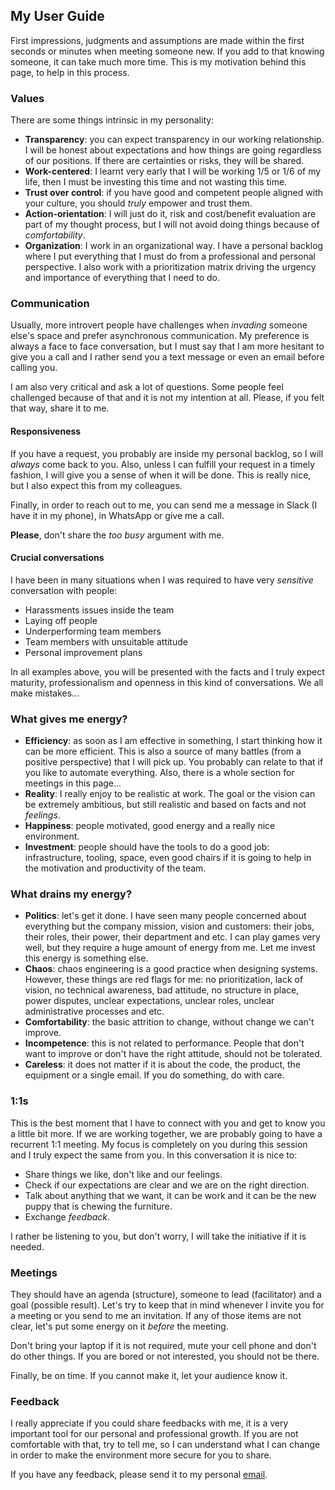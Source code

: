 ## My User Guide

First impressions, judgments and assumptions are made within the first seconds or minutes when meeting someone new. If you add to that knowing someone, it can take much more time. This is my motivation behind this page, to help in this process.

### Values

There are some things intrinsic in my personality:

- **Transparency**: you can expect transparency in our working relationship. I will be honest about expectations and how things are going regardless of our positions. If there are certainties or risks, they will be shared.
- **Work-centered**: I learnt very early that I will be working 1/5 or 1/6 of my life, then I must be investing this time and not wasting this time.
- **Trust over control**: if you have good and competent people aligned with your culture, you should _truly_ empower and trust them.
- **Action-orientation**: I will just do it, risk and cost/benefit evaluation are part of my thought process, but I will not avoid doing things because of _comfortability_.
- **Organization**: I work in an organizational way. I have a personal backlog where I put everything that I must do from a professional and personal perspective. I also work with a prioritization matrix driving the urgency and importance of everything that I need to do.

### Communication

Usually, more introvert people have challenges when _invading_ someone else's space and prefer asynchronous communication. My preference is always a face to face conversation, but I must say that I am more hesitant to give you a call and I rather send you a text message or even an email before calling you. 

I am also very critical and ask a lot of questions. Some people feel challenged because of that and it is not my intention at all. Please, if you felt that way, share it to me.

#### Responsiveness

If you have a request, you probably are inside my personal backlog, so I will _always_ come back to you. Also, unless I can fulfill your request in a timely fashion, I will give you a sense of when it will be done. This is really nice, but I also expect this from my colleagues. 

Finally, in order to reach out to me, you can send me a message in Slack (I have it in my phone), in WhatsApp or give me a call.

**Please**, don't share the _too busy_ argument with me.  

#### Crucial conversations

I have been in many situations when I was required to have very _sensitive_ conversation with people:

- Harassments issues inside the team
- Laying off people
- Underperforming team members
- Team members with unsuitable attitude
- Personal improvement plans

In all examples above, you will be presented with the facts and I truly expect maturity, professionalism and openness in this kind of conversations. We all make mistakes...
	
### What gives me energy?

- **Efficiency**: as soon as I am effective in something, I start thinking how it can be more efficient. This is also a source of many battles (from a positive perspective) that I will pick up. You probably can relate to that if you like to automate everything. Also, there is a whole section for meetings in this page...
- **Reality**: I really enjoy to be realistic at work. The goal or the vision can be extremely ambitious, but still realistic and based on facts and not _feelings_.
- **Happiness**: people motivated, good energy and a really nice environment.
- **Investment**: people should have the tools to do a good job: infrastructure, tooling, space, even good chairs if it is going to help in the motivation and productivity of the team. 

### What drains my energy?

- **Politics**: let's get it done. I have seen many people concerned about everything but the company mission, vision and customers: their jobs, their roles, their power, their department and etc. I can play games very well, but they require a huge amount of energy from me. Let me invest this energy is something else.
- **Chaos**: chaos engineering is a good practice when designing systems. However, these things are red flags for me: no prioritization, lack of vision, no technical awareness, bad attitude, no structure in place, power disputes, unclear expectations, unclear roles, unclear administrative processes and etc.
- **Comfortability**: the basic attrition to change, without change we can't improve. 
- **Incompetence**: this is not related to performance. People that don't want to improve or don't have the right attitude, should not be tolerated.
- **Careless**: it does not matter if it is about the code, the product, the equipment or a single email. If you do something, do with care.

### 1:1s

This is the best moment that I have to connect with you and get to know you a little bit more. If we are working together, we are probably going to have a recurrent 1:1 meeting. My focus is completely on you during this session and I truly expect the same from you. In this conversation it is nice to:

- Share things we like, don't like and our feelings.
- Check if our expectations are clear and we are on the right direction.
- Talk about anything that we want, it can be work and it can be the new puppy that is chewing the furniture.
- Exchange _feedback_.

I rather be listening to you, but don't worry, I will take the initiative if it is needed.

### Meetings

They should have an agenda (structure), someone to lead (facilitator) and a goal (possible result). Let's try to keep that in mind whenever I invite you for a meeting or you send to me an invitation. If any of those items are not clear, let's put some energy on it _before_ the meeting.

Don't bring your laptop if it is not required, mute your cell phone and don't do other things. If you are bored or not interested, you should not be there.

Finally, be on time. If you cannot make it, let your audience know it.

### Feedback

I really appreciate if you could share feedbacks with me, it is a very important tool for our personal and professional growth. If you are not comfortable with that, try to tell me, so I can understand what I can change in order to make the environment more secure for you to share.

If you have any feedback, please send it to my personal [email](mailto:gustavo.di.domenico@gmail.com).

<!---

#core-values
#commmunication
#what-gives-me-energy
#what-drains-my-energy
#response-time
#11s
#meetings
#feedback

Markdown is a lightweight and easy-to-use syntax for styling your writing. It includes conventions for

```markdown
Syntax highlighted code block

# Header 1
## Header 2
### Header 3

- Bulleted
- List

1. Numbered
2. List

**Bold** and _Italic_ and `Code` text

[Link](url) and ![Image](src)
```

For more details see [GitHub Flavored Markdown](https://guides.github.com/features/mastering-markdown/).

### Jekyll Themes

Your Pages site will use the layout and styles from the Jekyll theme you have selected in your [repository settings](https://github.com/gustavodido/gustavodido.github.io/settings). The name of this theme is saved in the Jekyll `_config.yml` configuration file.

### Support or Contact

Having trouble with Pages? Check out our [documentation](https://help.github.com/categories/github-pages-basics/) or [contact support](https://github.com/contact) and we’ll help you sort it out.

-->